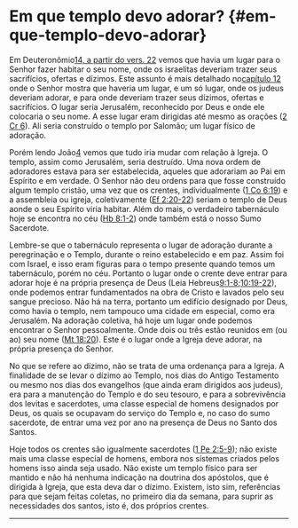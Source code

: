 # Em que templo devo adorar? {#em-que-templo-devo-adorar}

Em Deuteronômio[14, a partir do vers. 22](http://bibliaonline.com.br/acf/dt/14/22+) vemos que havia um lugar para o Senhor fazer habitar o seu nome, onde os israelitas deveriam trazer seus sacrifícios, ofertas e dízimos. Este assunto é mais detalhado no[capítulo 12](http://bibliaonline.com.br/acf/dt/12) onde o Senhor mostra que haveria um lugar, e um só lugar, onde os judeus deveriam adorar, e para onde deveriam trazer seus dízimos, ofertas e sacrifícios. O lugar seria Jerusalém, reconhecido por Deus e onde ele colocaria o seu nome. A esse lugar eram dirigidas até mesmo as orações ([2 Cr 6](http://bibliaonline.com.br/acf/2cr/6)). Ali seria construído o templo por Salomão; um lugar físico de adoração.

Porém lendo João[4](http://bibliaonline.com.br/acf/jo/4) vemos que tudo iria mudar com relação à Igreja. O templo, assim como Jerusalém, seria destruído. Uma nova ordem de adoradores estava para ser estabelecida, aqueles que adorariam ao Pai em Espírito e em verdade. O Senhor não deu ordens para que fosse construído algum templo cristão, uma vez que os crentes, individualmente ([1 Co 6:19](http://bibliaonline.com.br/acf/1co/6/19)) e a assembleia ou igreja, coletivamente ([Ef 2:20-22](http://bibliaonline.com.br/acf/ef/2/20-22)) seriam o templo de Deus aonde o seu Espírito viria habitar. Além do mais, o verdadeiro tabernáculo hoje se encontra no céu ([Hb 8:1-2](http://bibliaonline.com.br/acf/hb/8/1-2)) onde também está o nosso Sumo Sacerdote.

Lembre-se que o tabernáculo representa o lugar de adoração durante a peregrinação e o Templo, durante o reino estabelecido e em paz. Assim foi com Israel, e isso eram figuras para o tempo presente quando temos um tabernáculo, porém no céu. Portanto o lugar onde o crente deve entrar para adorar hoje é na própria presença de Deus (Leia Hebreus[9:1-8](http://bibliaonline.com.br/acf/hb/9/1-8);[10:19-22](http://bibliaonline.com.br/acf/hb/10/19-22)), onde podemos entrar fundamentados na obra de Cristo e lavados pelo seu sangue precioso. Não há na terra, portanto um edifício designado por Deus, como havia o templo, nem tampouco uma cidade em especial, como era Jerusalém. Na adoração coletiva, há hoje um lugar onde podemos encontrar o Senhor pessoalmente. Onde dois ou três estão reunidos em (ou ao) seu nome ([Mt 18:20](http://bibliaonline.com.br/acf/mt/18/20)). Este é o lugar onde a Igreja deve adorar, na própria presença do Senhor.

No que se refere ao dízimo, não se trata de uma ordenança para a Igreja. A finalidade de se levar o dízimo ao Templo, nos dias do Antigo Testamento ou mesmo nos dias dos evangelhos (que ainda eram dirigidos aos judeus), era para a manutenção do Templo e do seu tesouro, e para a sobrevivência dos levitas e sacerdotes, uma classe especial de homens designados por Deus, os quais se ocupavam do serviço do Templo e, no caso do sumo sacerdote, de entrar uma vez por ano na presença de Deus no Santo dos Santos.

Hoje todos os crentes são igualmente sacerdotes ([1 Pe 2:5-9](http://bibliaonline.com.br/acf/1pe/2/5-9)); não existe mais uma classe especial de homens, embora nos sistemas criados pelos homens isso ainda seja usado. Não existe um templo físico para ser mantido e não há nenhuma indicação na doutrina dos apóstolos, que é dirigida à Igreja, que esta deva dar o dízimo. Existem, isto sim, referências para que sejam feitas coletas, no primeiro dia da semana, para suprir as necessidades dos santos, isto é, dos próprios crentes.

*****